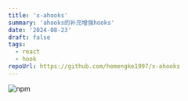 ```yaml
---
title: 'x-ahooks'
summary: 'ahooks的补充增强hooks'
date: '2024-08-23'
draft: false
tags:
  - react
  - hook
repoUrl: https://github.com/hemengke1997/x-ahooks
---
```


![npm](<https://img.shields.io/npm/v/x-ahooks?labelColor=rgb(104%2C%20104%2C%20104)&color=rgb(20%20158%20202%2F%201)>)
